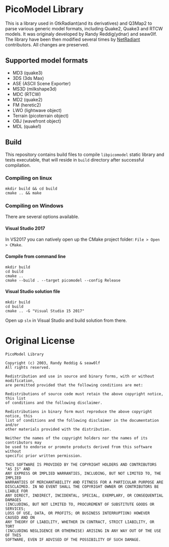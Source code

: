 # PicoModel Library
This is a library used in GtkRadiant(and its derivatives) and Q3Map2 to parse various generic model formats, including Quake2, Quake3 and RTCW models. It was originaly developed by Randy Reddig(ydnar) and seaw0lf. The library have been then modified several times by [NetRadiant](https://gitlab.com/xonotic/netradiant) contributors. All changes are preserved.

## Supported model formats
* MD3 (quake3)
* 3DS (3ds Max)
* ASE (ASCII Scene Exporter)
* MS3D (milkshape3d)
* MDC (RTCW)
* MD2 (quake2)
* FM (heretic2)
* LWO (lightwave object)
* Terrain (picoterrain object)
* OBJ (wavefront object)
* MDL (quake1)

## Build
This repository contains build files to compile `libpicomodel` static library and tests executable, that will reside in `build` directory after successful compilation.

### Compiling on linux
```
mkdir build && cd build
cmake .. && make
```

### Compiling on Windows
There are several options available.

#### Visual Studio 2017
In VS2017 you can natively open up the CMake project folder: `File > Open > CMake`.

#### Compile from command line
```
mkdir build
cd build
cmake ..
cmake --build . --target picomodel --config Release
```

#### Visual Studio solution file
```
mkdir build
cd build
cmake .. -G "Visual Studio 15 2017"
```
Open up `sln` in Visual Studio and build solution from there.

# Original License
```
PicoModel Library

Copyright (c) 2003, Randy Reddig & seaw0lf
All rights reserved.

Redistribution and use in source and binary forms, with or without modification,
are permitted provided that the following conditions are met:

Redistributions of source code must retain the above copyright notice, this list
of conditions and the following disclaimer.

Redistributions in binary form must reproduce the above copyright notice, this
list of conditions and the following disclaimer in the documentation and/or
other materials provided with the distribution.

Neither the names of the copyright holders nor the names of its contributors may
be used to endorse or promote products derived from this software without
specific prior written permission.

THIS SOFTWARE IS PROVIDED BY THE COPYRIGHT HOLDERS AND CONTRIBUTORS "AS IS" AND
ANY EXPRESS OR IMPLIED WARRANTIES, INCLUDING, BUT NOT LIMITED TO, THE IMPLIED
WARRANTIES OF MERCHANTABILITY AND FITNESS FOR A PARTICULAR PURPOSE ARE
DISCLAIMED. IN NO EVENT SHALL THE COPYRIGHT OWNER OR CONTRIBUTORS BE LIABLE FOR
ANY DIRECT, INDIRECT, INCIDENTAL, SPECIAL, EXEMPLARY, OR CONSEQUENTIAL DAMAGES
(INCLUDING, BUT NOT LIMITED TO, PROCUREMENT OF SUBSTITUTE GOODS OR SERVICES;
LOSS OF USE, DATA, OR PROFITS; OR BUSINESS INTERRUPTION) HOWEVER CAUSED AND ON
ANY THEORY OF LIABILITY, WHETHER IN CONTRACT, STRICT LIABILITY, OR TORT
(INCLUDING NEGLIGENCE OR OTHERWISE) ARISING IN ANY WAY OUT OF THE USE OF THIS
SOFTWARE, EVEN IF ADVISED OF THE POSSIBILITY OF SUCH DAMAGE.
```
